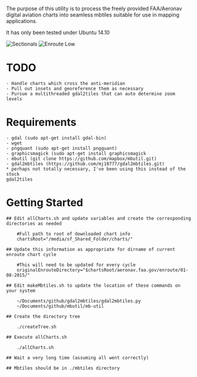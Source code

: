 The purpose of this utility is to process the freely provided FAA/Aeronav 
digital aviation charts into seamless mbtiles suitable for use in mapping 
applications.

It has only been tested under Ubuntu 14.10

![Sectionals](https://raw.github.com/jlmcgraw/aviationCharts/master/sectional.png)
![Enroute Low](https://raw.github.com/jlmcgraw/aviationCharts/master/enroute.png)

# TODO
    - Handle charts which cross the anti-meridian
    - Pull out insets and georeference them as necessary
    - Pursue a multithreaded gdal2tiles that can auto determine zoom levels

# Requirements
    - gdal (sudo apt-get install gdal-bin)
    - wget
    - pngquant (sudo apt-get install pngquant)
    - graphicsmagick (sudo apt-get install graphicsmagick
    - mbutil (git clone https://github.com/mapbox/mbutil.git)
    - gdal2mbtiles (https://github.com/mj10777/gdal2mbtiles.git)
	* perhaps not totally necessary, I've been using this instead of the stock
	gdal2tiles

# Getting Started
    ## Edit allCharts.sh and update variables and create the corresponding 
    directories as needed
```
	#Full path to root of downloaded chart info
	chartsRoot="/media/sf_Shared_Folder/charts/"
```
        
    ## Update this information as appropriate for dirname of current enroute chart cycle
```
	#This will need to be updated for every cycle
	originalEnrouteDirectory="$chartsRoot/aeronav.faa.gov/enroute/01-08-2015/"
```
      
    ## Edit makeMbtiles.sh to update the location of these commands on your system
```
	~/Documents/github/gdal2mbtiles/gdal2mbtiles.py 
	~/Documents/github/mbutil/mb-util
```
	
    ## Create the directory tree	
```
	./createTree.sh
```
	
    ## Execute allCharts.sh	
```
	./allCharts.sh
```
      
    ## Wait a very long time (assuming all went correctly)
    
    ## Mbtiles should be in ./mbtiles directory

